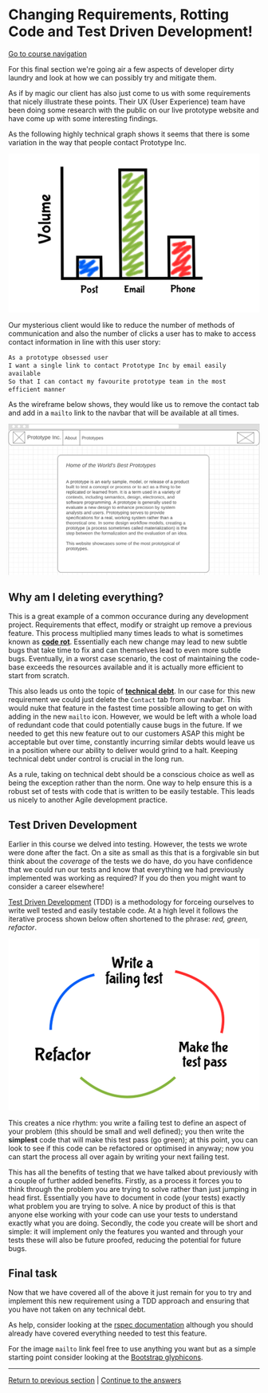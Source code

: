 Changing Requirements, Rotting Code and Test Driven Development!
==================================================================

[Go to course navigation](../navigation.md)

For this final section we're going air a few aspects of developer dirty laundry and look at how we can possibly try and mitigate them.

As if by magic our client has also just come to us with some requirements that nicely illustrate these points. Their UX (User Experience) team have been doing some research with the public on our live prototype website and have come up with some interesting findings.

As the following highly technical graph shows it seems that there is some variation in the way that people contact Prototype Inc.

![graph](../images/graph.png)

Our mysterious client would like to reduce the number of methods of communication and also the number of clicks a user has to make to access contact information in line with this user story:

```
As a prototype obsessed user
I want a single link to contact Prototype Inc by email easily available
So that I can contact my favourite prototype team in the most efficient manner
```


As the wireframe below shows, they would like us to remove the contact tab and add in a `mailto` link to the navbar that will be available at all times.

![final wireframe](../images/finalWireframe.png)

Why am I deleting everything?
-----------------------------

This is a great example of a common occurance during any development project. Requirements that effect, modify or straight up remove a previous feature. This process multiplied many times leads to what is sometimes known as **[code rot](http://www.agile-process.org/change.html)**. Essentially each new change may lead to new subtle bugs that take time to fix and can themselves lead to even more subtle bugs. Eventually, in a worst case scenario, the cost of maintaining the code-base exceeds the resources available and it is actually more efficient to start from scratch.

This also leads us onto the topic of **[technical debt](https://martinfowler.com/bliki/TechnicalDebt.html)**. In our case for this new requirement we could just delete the `Contact` tab from our navbar. This would nuke that feature in the fastest time possible allowing to get on with adding in the new `mailto` icon. However, we would be left with a whole load of redundant code that could potentially cause bugs in the future. If we needed to get this new feature out to our customers ASAP this might be acceptable but over time, constantly incurring similar debts would leave us in a position where our ability to deliver would grind to a halt. Keeping technical debt under control is crucial in the long run.

As a rule, taking on technical debt should be a conscious choice as well as being the exception rather than the norm. One way to help ensure this is a robust set of tests with code that is written to be easily testable. This leads us nicely to another Agile development practice.

Test Driven Development
----------------------

Earlier in this course we delved into testing. However, the tests we wrote were done after the fact. On a site as small as this that is a forgivable sin but think about the *coverage* of the tests we do have, do you have confidence that we could run our tests and know that everything we had previously implemented was working as required? If you do then you might want to consider a career elsewhere!

[Test Driven Development](http://www.extremeprogramming.org/rules/testfirst.html) (TDD) is a methodology for forceing ourselves to write well tested and easily testable code. At a high level it follows the iterative process shown below often shortened to the phrase: *red, green, refactor*.

![TDD](../images/tdd.png)

This creates a nice rhythm: you write a failing test to define an aspect of your problem (this should be small and well defined); you then write the **simplest** code that will make this test pass (go green); at this point, you can look to see if this code can be refactored or optimised in anyway; now you can start the process all over again by writing your next failing test.

This has all the benefits of testing that we have talked about previously with a couple of further added benefits. Firstly, as a process it forces you to think through the problem you are trying to solve rather than just jumping in head first. Essentially you have to document in code (your tests) exactly what problem you are trying to solve. A nice by product of this is that anyone else working with your code can use your tests to understand exactly what you are doing. Secondly, the code you create will be short and simple: it will implement only the features you wanted and through your tests these will also be future proofed, reducing the potential for future bugs.

Final task
----------

Now that we have covered all of the above it just remain for you to try and implement this new requirement using a TDD approach and ensuring that you have not taken on any technical debt.

As help, consider looking at the [rspec documentation](http://rspec.info/documentation/3.6/rspec-core/) although you should already have covered everything needed to test this feature.

For the image `mailto` link feel free to use anything you want but as a simple starting point consider looking at the [Bootstrap glyphicons](https://getbootstrap.com/docs/3.3/components/).

----------------------------------
[Return to previous section](../courseSections/section14.md) | [Continue to the answers](../tasks/task7.md)

